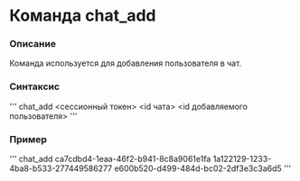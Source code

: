 # Команда chat_add

### Описание
Команда используется для добавления пользователя в чат.

### Синтаксис
'''
chat_add <сессионный токен> <id чата> <id добавляемого пользователя>
'''

### Пример
'''
chat_add ca7cdbd4-1eaa-46f2-b941-8c8a9061e1fa 1a122129-1233-4ba8-b533-277449586277 e600b520-d499-484d-bc02-2df3e3c3a6d5
'''